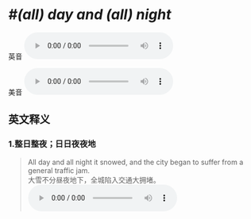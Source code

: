 # ***\#(all) day and (all) night*** 
英音
<audio src="./media/all day and all night1_AAC.aac" controls="controls"></audio>

美音
<audio src="./media/all day and all night2_AAC.aac" controls="controls"></audio>



  

英文释义
---
### 1.**整日整夜；日日夜夜地**  

 > All day and all night it snowed, and the city began to suffer from a general traffic jam.   
 > 大雪不分昼夜地下，全城陷入交通大拥堵。    
<audio src="./media/day-7.aac" controls="controls"></audio>


